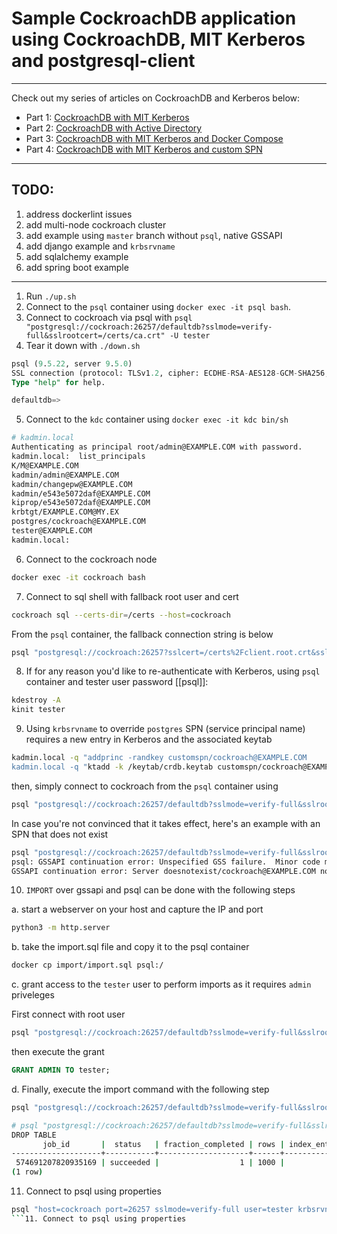 # Sample CockroachDB application using CockroachDB, MIT Kerberos and postgresql-client
---

Check out my series of articles on CockroachDB and Kerberos below:

- Part 1: [CockroachDB with MIT Kerberos](https://blog.ervits.com/2020/05/three-headed-dog-meet-cockroach.html)
- Part 2: [CockroachDB with Active Directory](https://blog.ervits.com/2020/06/three-headed-dog-meet-cockroach-part-2.html)
- Part 3: [CockroachDB with MIT Kerberos and Docker Compose](https://blog.ervits.com/2020/07/three-headed-dog-meet-cockroach-part-3.html)
- Part 4: [CockroachDB with MIT Kerberos and custom SPN](https://blog.ervits.com/2020/07/three-headed-dog-meet-cockroach.html)

---
## TODO:
1. address dockerlint issues
2. add multi-node cockroach cluster
3. add example using `master` branch without `psql`, native GSSAPI
4. add django example and `krbsrvname`
5. add sqlalchemy example
6. add spring boot example

---
1. Run `./up.sh`
2. Connect to the `psql` container using `docker exec -it psql bash`.
3. Connect to cockroach via psql with `psql "postgresql://cockroach:26257/defaultdb?sslmode=verify-full&sslrootcert=/certs/ca.crt" -U tester`
4. Tear it down with `./down.sh`


```sql
psql (9.5.22, server 9.5.0)
SSL connection (protocol: TLSv1.2, cipher: ECDHE-RSA-AES128-GCM-SHA256, bits: 128, compression: off)
Type "help" for help.

defaultdb=>
```

5. Connect to the `kdc` container using `docker exec -it kdc bin/sh`

```bash
# kadmin.local
Authenticating as principal root/admin@EXAMPLE.COM with password.
kadmin.local:  list_principals
K/M@EXAMPLE.COM
kadmin/admin@EXAMPLE.COM
kadmin/changepw@EXAMPLE.COM
kadmin/e543e5072daf@EXAMPLE.COM
kiprop/e543e5072daf@EXAMPLE.COM
krbtgt/EXAMPLE.COM@MY.EX
postgres/cockroach@EXAMPLE.COM
tester@EXAMPLE.COM
kadmin.local:
```

6. Connect to the cockroach node

```bash
docker exec -it cockroach bash
```

7. Connect to sql shell with fallback root user and cert

```bash
cockroach sql --certs-dir=/certs --host=cockroach
```

From the `psql` container, the fallback connection string is below

```bash
psql "postgresql://cockroach:26257?sslcert=/certs%2Fclient.root.crt&sslkey=/certs%2Fclient.root.key&sslmode=verify-full&sslrootcert=/certs%2Fca.crt"
```

8. If for any reason you'd like to re-authenticate with Kerberos, using `psql` container and tester user password [[psql]]:

```bash
kdestroy -A
kinit tester
```

9. Using `krbsrvname` to override `postgres` SPN (service principal name) requires a new entry in Kerberos and the associated keytab

```bash
kadmin.local -q "addprinc -randkey customspn/cockroach@EXAMPLE.COM
kadmin.local -q "ktadd -k /keytab/crdb.keytab customspn/cockroach@EXAMPLE.COM"
```
then, simply connect to cockroach from the `psql` container using

```bash
psql "postgresql://cockroach:26257/defaultdb?sslmode=verify-full&sslrootcert=/certs/ca.crt&krbsrvname=customspn" -U tester
```

In case you're not convinced that it takes effect, here's an example with an SPN that does not exist

```bash
psql "postgresql://cockroach:26257/defaultdb?sslmode=verify-full&sslrootcert=/certs/ca.crt&krbsrvname=doesnotexist" -U tester
psql: GSSAPI continuation error: Unspecified GSS failure.  Minor code may provide more information
GSSAPI continuation error: Server doesnotexist/cockroach@EXAMPLE.COM not found in Kerberos database
```

10. `IMPORT` over gssapi and psql can be done with the following steps

a. start a webserver on your host and capture the IP and port

```bash
python3 -m http.server
```
b. take the import.sql file and copy it to the psql container

```bash
docker cp import/import.sql psql:/
```

c. grant access to the `tester` user to perform imports as it requires `admin` priveleges

First connect with root user

```bash
psql "postgresql://cockroach:26257/defaultdb?sslmode=verify-full&sslrootcert=/certs/ca.crt&krbsrvname=customspn" -U tester
```
then execute the grant

```sql
GRANT ADMIN TO tester;
```

d. Finally, execute the import command with the following step

```bash
psql "postgresql://cockroach:26257/defaultdb?sslmode=verify-full&sslrootcert=/certs/ca.crt&krbsrvname=customspn" -U tester -f import.sql
```

```bash
# psql "postgresql://cockroach:26257/defaultdb?sslmode=verify-full&sslrootcert=/certs/ca.crt&krbsrvname=customspn" -U tester -f import.sql
DROP TABLE
       job_id       |  status   | fraction_completed | rows | index_entries | bytes
--------------------+-----------+--------------------+------+---------------+-------
 574691207820935169 | succeeded |                  1 | 1000 |          1000 | 41030
(1 row)
```

11. Connect to psql using properties

```bash
psql "host=cockroach port=26257 sslmode=verify-full user=tester krbsrvname=customspn sslrootcert=/certs/ca.crt"
```11. Connect to psql using properties
